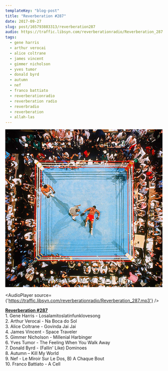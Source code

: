 ```yaml
---
templateKey: "blog-post"
title: "Reverberation #287"
date: 2017-09-27
slug: post/165793883313/reverberation287
audio: https://traffic.libsyn.com/reverberationradio/Reverberation_287.mp3
tags:
  - gene harris
  - arthur verocai
  - alice coltrane
  - james vincent
  - gimmer nicholson
  - yves tumor
  - donald byrd
  - autumn
  - nef
  - franco battiato
  - reverberationradio
  - reverberation radio
  - reverbradio
  - reverberation
  - allah-las
---
```


![Reverberation #287](../images/a2410c6477985e7962b8685170653274dd434560cacb6e63c8228b58a17597e0.jpg)

<AudioPlayer source={'https://traffic.libsyn.com/reverberationradio/Reverberation_287.mp3'} />

<p><b><a href="https://traffic.libsyn.com/reverberationradio/Reverberation_287.mp3">Reverberation #287</a><br /></b>1. Gene Harris - Losalamitoslatinfunklovesong<br />2. Arthur Verocai - Na Boca do Sol<br />3. Alice Coltrane - Govinda Jai Jai<br />4. James Vincent - Space Traveler<br />5. Gimmer Nicholson - Millenial Harbinger<br />6. Yves Tumor - The Feeling When You Walk Away<br />7. Donald Byrd - (Fallin' Like) Dominoes<br />8. Autumn &ndash; Kill My World<br />9. Nef - Le Miroir Sur Le Dos, B) A Chaque Bout<br />10. Franco Battiato - A Cell</p>

